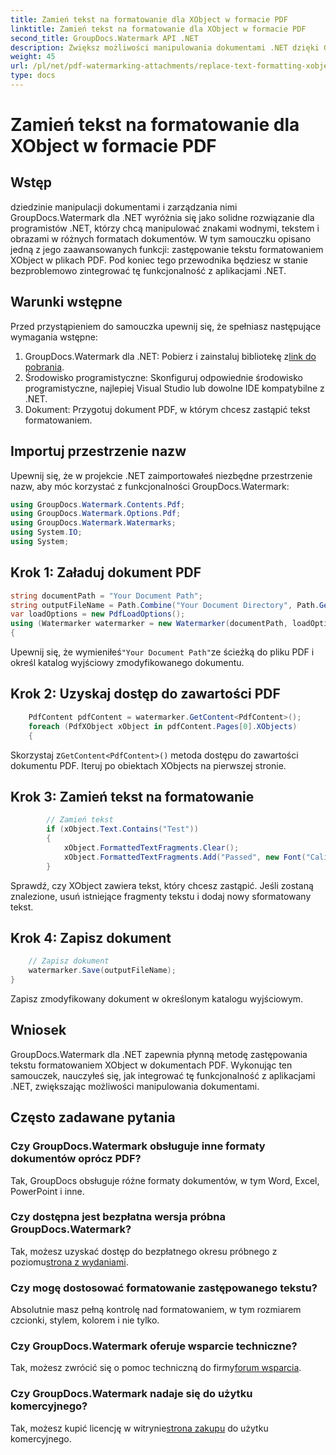 ```yaml
---
title: Zamień tekst na formatowanie dla XObject w formacie PDF
linktitle: Zamień tekst na formatowanie dla XObject w formacie PDF
second_title: GroupDocs.Watermark API .NET
description: Zwiększ możliwości manipulowania dokumentami .NET dzięki GroupDocs dla .NET. Dowiedz się, jak łatwo zastąpić tekst formatowaniem w plikach PDF.
weight: 45
url: /pl/net/pdf-watermarking-attachments/replace-text-formatting-xobject-pdf/
type: docs
---
```

# Zamień tekst na formatowanie dla XObject w formacie PDF

## Wstęp
dziedzinie manipulacji dokumentami i zarządzania nimi GroupDocs.Watermark dla .NET wyróżnia się jako solidne rozwiązanie dla programistów .NET, którzy chcą manipulować znakami wodnymi, tekstem i obrazami w różnych formatach dokumentów. W tym samouczku opisano jedną z jego zaawansowanych funkcji: zastępowanie tekstu formatowaniem XObject w plikach PDF. Pod koniec tego przewodnika będziesz w stanie bezproblemowo zintegrować tę funkcjonalność z aplikacjami .NET.
## Warunki wstępne
Przed przystąpieniem do samouczka upewnij się, że spełniasz następujące wymagania wstępne:
1.  GroupDocs.Watermark dla .NET: Pobierz i zainstaluj bibliotekę z[link do pobrania](https://releases.groupdocs.com/Watermark/net/).
2. Środowisko programistyczne: Skonfiguruj odpowiednie środowisko programistyczne, najlepiej Visual Studio lub dowolne IDE kompatybilne z .NET.
3. Dokument: Przygotuj dokument PDF, w którym chcesz zastąpić tekst formatowaniem.

## Importuj przestrzenie nazw
Upewnij się, że w projekcie .NET zaimportowałeś niezbędne przestrzenie nazw, aby móc korzystać z funkcjonalności GroupDocs.Watermark:
```csharp
using GroupDocs.Watermark.Contents.Pdf;
using GroupDocs.Watermark.Options.Pdf;
using GroupDocs.Watermark.Watermarks;
using System.IO;
using System;
```
## Krok 1: Załaduj dokument PDF
```csharp
string documentPath = "Your Document Path";
string outputFileName = Path.Combine("Your Document Directory", Path.GetFileName(documentPath));
var loadOptions = new PdfLoadOptions();
using (Watermarker watermarker = new Watermarker(documentPath, loadOptions))
{
```
 Upewnij się, że wymieniłeś`"Your Document Path"`ze ścieżką do pliku PDF i określ katalog wyjściowy zmodyfikowanego dokumentu.
## Krok 2: Uzyskaj dostęp do zawartości PDF
```csharp
    PdfContent pdfContent = watermarker.GetContent<PdfContent>();
    foreach (PdfXObject xObject in pdfContent.Pages[0].XObjects)
    {
```
 Skorzystaj z`GetContent<PdfContent>()` metoda dostępu do zawartości dokumentu PDF. Iteruj po obiektach XObjects na pierwszej stronie.
## Krok 3: Zamień tekst na formatowanie
```csharp
        // Zamień tekst
        if (xObject.Text.Contains("Test"))
        {
            xObject.FormattedTextFragments.Clear();
            xObject.FormattedTextFragments.Add("Passed", new Font("Calibri", 19, FontStyle.Bold), Color.Red, Color.Aqua);
        }
```
Sprawdź, czy XObject zawiera tekst, który chcesz zastąpić. Jeśli zostaną znalezione, usuń istniejące fragmenty tekstu i dodaj nowy sformatowany tekst.
## Krok 4: Zapisz dokument
```csharp
    // Zapisz dokument
    watermarker.Save(outputFileName);
}
```
Zapisz zmodyfikowany dokument w określonym katalogu wyjściowym.

## Wniosek
GroupDocs.Watermark dla .NET zapewnia płynną metodę zastępowania tekstu formatowaniem XObject w dokumentach PDF. Wykonując ten samouczek, nauczyłeś się, jak integrować tę funkcjonalność z aplikacjami .NET, zwiększając możliwości manipulowania dokumentami.
## Często zadawane pytania
### Czy GroupDocs.Watermark obsługuje inne formaty dokumentów oprócz PDF?
Tak, GroupDocs obsługuje różne formaty dokumentów, w tym Word, Excel, PowerPoint i inne.
### Czy dostępna jest bezpłatna wersja próbna GroupDocs.Watermark?
 Tak, możesz uzyskać dostęp do bezpłatnego okresu próbnego z poziomu[strona z wydaniami](https://releases.groupdocs.com/).
### Czy mogę dostosować formatowanie zastępowanego tekstu?
Absolutnie masz pełną kontrolę nad formatowaniem, w tym rozmiarem czcionki, stylem, kolorem i nie tylko.
### Czy GroupDocs.Watermark oferuje wsparcie techniczne?
 Tak, możesz zwrócić się o pomoc techniczną do firmy[forum wsparcia](https://forum.groupdocs.com/c/watermark/19).
### Czy GroupDocs.Watermark nadaje się do użytku komercyjnego?
 Tak, możesz kupić licencję w witrynie[strona zakupu](https://purchase.groupdocs.com/buy) do użytku komercyjnego.